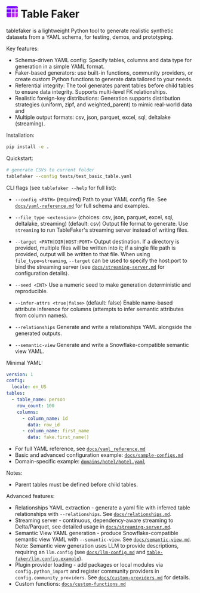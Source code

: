 # ![icon](media/tablefaker-icon-32.png) Table Faker

tablefaker is a lightweight Python tool to generate realistic synthetic datasets from a YAML schema, for testing, demos, and prototyping.

Key features:
- Schema-driven YAML config: Specify tables, columns and data type for generation in a simple YAML format.
- Faker-based generators: use built-in functions, community providers, or create custom Python functions to generate data tailored to your needs.
- Referential integrity: The tool generates parent tables before child tables to ensure data integrity. Supports multi-level FK relationships.
- Realistic foreign-key distributions: Generation supports distribution strategies (uniform, zipf, and weighted_parent) to mimic real-world data and 
- Multiple output formats: csv, json, parquet, excel, sql, deltalake (streaming).

Installation:
```bash
pip install -e .
```

Quickstart:
```bash
# generate CSVs to current folder
tablefaker --config tests/test_basic_table.yaml
```

CLI flags (see `tablefaker --help` for full list):

- `--config <PATH>` (required)
  Path to your YAML config file. See [`docs/yaml-reference.md`](docs/yaml-reference.md:1) for full schema and examples.

- `--file_type <extension>` (choices: csv, json, parquet, excel, sql, deltalake, streaming) (default: csv)
  Output file format to generate. Use `streaming` to run TableFaker's streaming server instead of writing files.

- `--target <PATH|DIR|HOST:PORT>`
  Output destination. If a directory is provided, multiple files will be written into it; if a single file path is provided, output will be written to that file. When using `file_type=streaming`, `--target` can be used to specify the host:port to bind the streaming server (see [`docs/streaming-server.md`](docs/streaming-server.md:1) for configuration details).

- `--seed <INT>`
  Use a numeric seed to make generation deterministic and reproducible.

- `--infer-attrs <true|false>` (default: false)
  Enable name-based attribute inference for columns (attempts to infer semantic attributes from column names).

- `--relationships`
  Generate and write a relationships YAML alongside the generated outputs.

- `--semantic-view`
  Generate and write a Snowflake-compatible semantic view YAML.

Minimal YAML: 
```yaml
version: 1
config:
  locale: en_US
tables:
  - table_name: person
    row_count: 100
    columns:
      - column_name: id
        data: row_id
      - column_name: first_name
        data: fake.first_name()
```

- For full YAML reference, see [`docs/yaml_reference.md`](docs/yaml-reference.md:1)
- Basic and advanced configuration example: [`docs/sample-configs.md`](docs/sample-configs.md:1)
- Domain-specific example: [`domains/hotel/hotel.yaml`](domains/hotel/hotel.yaml:1)

Notes:
- Parent tables must be defined before child tables.

Advanced features:
- Relationships YAML extraction - generate a yaml file with inferred table relationships with `--relationships`. See [`docs/relationships.md`](docs/relationships.md:1).
- Streaming server - continuous, dependency-aware streaming to Delta/Parquet, see detailed usage in [`docs/streaming-server.md`](docs/streaming-server.md:1).
- Semantic View YAML generation - produce Snowflake-compatible semantic view YAML with `--semantic-view`. See [`docs/semantic-view.md`](docs/semantic-view.md:1).
  Note: Semantic view generation uses LLM to provide descriptions, requiring an `llm.config` (see [`docs/llm-config.md`](docs/llm-config.md:1) and [`table-faker/llm.config.example`](table-faker/llm.config.example:1)).
- Plugin provider loading - add packages or local modules via `config.python_import` and register community providers in `config.community_providers`. See [`docs/custom-providers.md`](docs/custom-providers.md:1) for details.
- Custom functions: [`docs/custom-functions.md`](docs/custom-functions.md:1)